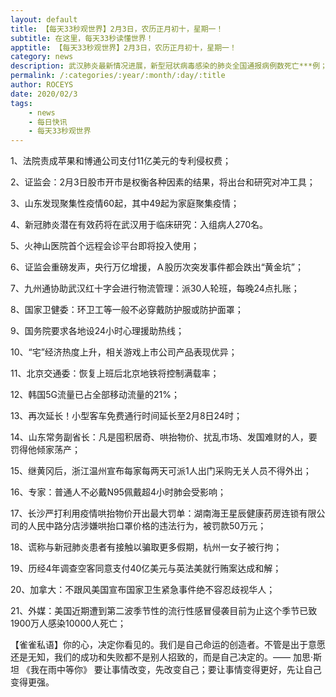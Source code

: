 ```yaml
---
layout: default
title: 【每天33秒观世界】2月3日，农历正月初十，星期一！
subtitle: 在这里，每天33秒读懂世界！
apptitle: 【每天33秒观世界】2月3日，农历正月初十，星期一！
category: news
description: 武汉肺炎最新情况进展，新型冠状病毒感染的肺炎全国通报病例数死亡***例；在这里，每天33秒或60秒读懂世界，免费每日快讯新闻简报接口API，微语简报接口API，Skylark，爬虫简讯API接口免费，微信可以直接转账到QQ了。【每天33秒观世界】2019年12月12345678910111213141516171819202122232425262728293031日。ROCEYS全栈CEO 2020-01-23 10:22:18
permalink: /:categories/:year/:month/:day/:title
author: ROCEYS
date: 2020/02/3
tags:
    - news
    - 每日快讯
    - 每天33秒观世界
---
```



1、法院责成苹果和博通公司支付11亿美元的专利侵权费；

2、证监会：2月3日股市开市是权衡各种因素的结果，将出台和研究对冲工具；

3、山东发现聚集性疫情60起，其中49起为家庭聚集疫情；

4、新冠肺炎潜在有效药将在武汉用于临床研究：入组病人270名。

5、火神山医院首个远程会诊平台即将投入使用；

6、证监会重磅发声，央行万亿增援，Ａ股历次突发事件都会跌出“黄金坑”；

7、九州通协助武汉红十字会进行物流管理：派30人轮班，每晚24点扎账；

8、国家卫健委：环卫工等一般不必穿戴防护服或防护面罩；

9、国务院要求各地设24小时心理援助热线；

10、“宅”经济热度上升，相关游戏上市公司产品表现优异；

11、北京交通委：恢复上班后北京地铁将控制满载率；

12、韩国5G流量已占全部移动流量的21%；

13、再次延长！小型客车免费通行时间延长至2月8日24时；

14、山东常务副省长：凡是囤积居奇、哄抬物价、扰乱市场、发国难财的人，要罚得他倾家荡产；

15、继黄冈后，浙江温州宣布每家每两天可派1人出门采购无关人员不得外出；

16、专家：普通人不必戴N95佩戴超4小时肺会受影响；

17、长沙严打利用疫情哄抬物价开出最大罚单：湖南海王星辰健康药房连锁有限公司的人民中路分店涉嫌哄抬口罩价格的违法行为，被罚款50万元；

18、谎称与新冠肺炎患者有接触以骗取更多假期，杭州一女子被行拘；

19、历经4年调查空客同意支付40亿美元与英法美就行贿案达成和解；

20、加拿大：不跟风美国宣布国家卫生紧急事件绝不容忍歧视华人；

21、外媒：美国近期遭到第二波季节性的流行性感冒侵袭目前为止这个季节已致1900万人感染10000人死亡；


【雀雀私语】你的心，决定你看见的。我们是自己命运的创造者。不管是出于意愿还是无知，我们的成功和失败都不是别人招致的，而是自己决定的。—— 加思·斯坦 《我在雨中等你》
要让事情改变，先改变自己；要让事情变得更好，先让自己变得更强。